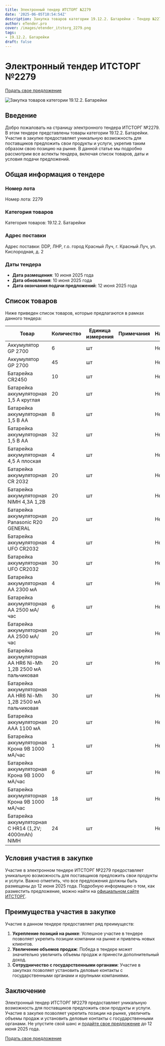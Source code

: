 ```yaml
---
title: Электронный тендер ИТСТОРГ №2279
date: '2025-06-05T10:54:54Z'
description: Закупка товаров категории 19.12.2. Батарейки - Тендер №2279
author: eTender.pro
cover: /images/etender_itstorg_2279.png
tags:
- 19.12.2. Батарейки
draft: false
---
```

# Электронный тендер ИТСТОРГ №2279

[Подать свое предложение](https://itstorg.ru/tender-2279?utm_source=etender)

![Закупка товаров категории 19.12.2. Батарейки](/images/etender_itstorg_2279.png)

## Введение

Добро пожаловать на страницу электронного тендера ИТСТОРГ №2279. В этом тендере представлены товары категории 19.12.2. Батарейки. Участие в закупке предоставляет уникальную возможность для поставщиков предложить свои продукты и услуги, укрепив таким образом свою позицию на рынке. В данной статье мы подробно рассмотрим все аспекты тендера, включая список товаров, даты и условия подачи предложений.

## Общая информация о тендере

### Номер лота
Номер лота: 2279

### Категория товаров
Категория товаров: 19.12.2. Батарейки

### Адрес поставки
Адрес поставки: DDP, ЛНР, г.о. город Красный Луч, г. Красный Луч, ул. Кислородная, д. 2

### Даты тендера
- **Дата размещения**: 10 июня 2025 года
- **Дата обновления**: 10 июня 2025 года
- **Дата окончания подачи предложений**: 12 июня 2025 года

## Список товаров

Ниже приведен список товаров, которые предлагаются в рамках данного тендера:

| Товар                                    | Количество | Единица измерения | Примечания | Наличие |
|-----------------------------------------|------------|-------------------|------------|---------|
| Аккумулятор GP 2700                     | 6          | шт                |            | Нет     |
| Аккумулятор GP 2700                     | 45         | шт                |            | Нет     |
| Батарейка CR2450                         | 10         | шт                |            | Нет     |
| Батарейка аккумуляторная 1,5 А круглая  | 20         | шт                |            | Нет     |
| Батарейка аккумуляторная 1,5 В АА       | 8          | шт                |            | Нет     |
| Батарейка аккумуляторная 1,5 В АА       | 32         | шт                |            | Нет     |
| Батарейка аккумуляторная 4,5 А плоская   | 4          | шт                |            | Нет     |
| Батарейка аккумуляторная CR 2032         | 20         | шт                |            | Нет     |
| Батарейка аккумуляторная NIMH 4,3А 1,2В  | 20         | шт                |            | Нет     |
| Батарейка аккумуляторная Panasonic R20 GENERAL | 20         | шт                |            | Нет     |
| Батарейка аккумуляторная UFO CR2032     | 4          | шт                |            | Нет     |
| Батарейка аккумуляторная UFO CR2032     | 30         | шт                |            | Нет     |
| Батарейка аккумуляторная АА 2300 мА      | 4          | шт                |            | Нет     |
| Батарейка аккумуляторная АА 2500 мА/час  | 6          | шт                |            | Нет     |
| Батарейка аккумуляторная АА 2500 мА/час  | 20         | шт                |            | Нет     |
| Батарейка аккумуляторная АА HR6 Ni-Mh 1,2В 2500 мА пальчиковая | 20         | шт                |            | Нет     |
| Батарейка аккумуляторная АА HR6 Ni-Mh 1,2В 2500 мА пальчиковая | 30         | шт                |            | Нет     |
| Батарейка аккумуляторная ААА 1100 мА     | 20         | шт                |            | Нет     |
| Батарейка аккумуляторная Крона 9В 1000 мА/час | 1          | шт                |            | Нет     |
| Батарейка аккумуляторная Крона 9В 1000 мА/час | 6          | шт                |            | Нет     |
| Батарейка аккумуляторная Крона 9В 1000 мА/час | 18         | шт                |            | Нет     |
| Батарейка аккумуляторная С HR14 (1,2V; 4000mAh) NIMH | 24         | шт                |            | Нет     |

## Условия участия в закупке

Участие в электронном тендере ИТСТОРГ №2279 предоставляет уникальную возможность для поставщиков предложить свои продукты и услуги. Важно отметить, что все предложения должны быть размещены до 12 июня 2025 года. Подробную информацию о том, как разместить предложение, можно найти на [официальном сайте ИТСТОРГ](https://itstorg.ru/tender-2279?utm_source=etender).

## Преимущества участия в закупке

Участие в данном тендере предоставляет ряд преимуществ:

1. **Укрепление позиций на рынке**: Успешное участие в тендере позволяет укрепить позиции компании на рынке и привлечь новых клиентов.
2. **Увеличение объемов продаж**: Победа в тендере может значительно увеличить объемы продаж и принести дополнительный доход.
3. **Сотрудничество с государственными органами**: Участие в закупках позволяет установить деловые контакты с государственными органами и крупными компаниями.

## Заключение

Электронный тендер ИТСТОРГ №2279 предоставляет уникальную возможность для поставщиков предложить свои продукты и услуги. Участие в закупке позволяет укрепить позиции на рынке, увеличить объемы продаж и установить деловые контакты с государственными органами. Не упустите свой шанс и [подайте свое предложение](https://itstorg.ru/tender-2279?utm_source=etender) до 12 июня 2025 года.

[Подать свое предложение](https://itstorg.ru/tender-2279?utm_source=etender)